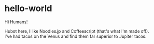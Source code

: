 # hello-world

Hi Humans!

Hubot here, I like Noodles.jp and Coffeescript (that's what I'm made of!).
I've had tacos on the Venus and find them far superior to Jupiter tacos.
